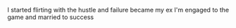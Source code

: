 I started flirting with the hustle and failure became my ex I'm engaged to the 
game and married to success
